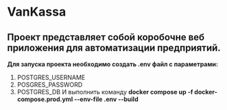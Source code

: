 # **VanKassa**

## Проект представляет собой коробочне веб приложения для автоматизации предприятий.

**Для запуска проекта необходимо создать .env файл с параметрами:**

1. POSTGRES_USERNAME
2. POSGRES_PASSWORD
3. POSTGRES_DB
И выполнить команду **docker compose up -f docker-compose.prod.yml --env-file .env --build**
